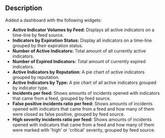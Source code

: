 ## Description
Added a dashboard with the following widgets:
* **Active Indicator Volumes by Feed:** Displays all active indicators on a time-line by feed source.
* **Indicators by Expiration Status:** Display all indicators on a time-line grouped by their expiration status.
* **Number of Active Indicators:** Total amount of all currently active indicators.
* **Number of Expired Indicators:** Total amount of currently expired indicators.
* **Active Indicators by Reputation:** A pie chart of active indicators grouped by reputation.
* **Active Indicators by Type:** A pie chart of all active indicators grouped by indicator type.
* **Incidents per feed:** Shows amounts of incidents opened with indicators that came from a feed, grouped by feed source.
* **False positive incidents ratio per feed:** Shows amounts of incidents opened with indicators that came from a feed and how many of them were closed as false positive, grouped by feed source.
* **High severity incidents ratio per feed:** Shows amounts of incidents opened with indicators that came from a feed and how many of them were marked with 'high' or 'critical' severity, grouped by feed source.
